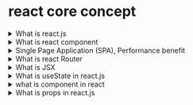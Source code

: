 # react core concept




<details>
<summary>
What is react.js

</summary>
<br >

- React.js (or React) is an open-source JavaScript library used for building user interfaces for web applications. It was developed by Facebook and released in 2013.

- React allows developers to create reusable UI components and manage the state of a web application, making it easier to build complex and interactive web applications. React uses a declarative approach to building user interfaces, which means that developers describe how the UI should look and behave, and React takes care of updating the UI in response to changes in data or user interactions.

- React is widely used in the development of single-page applications and can work seamlessly with other libraries and frameworks. It has a large and active community, with many resources available for learning and support. React has become one of the most popular libraries for building web applications, and it is used by many companies including Facebook, Airbnb, and Netflix.

- React.js হচ্ছে JavaScript এর একটি Open Source Library। যেটা মূলত ব্যবহার করা হয় User Interface এবং স্পেশালি Single-Page Application বানানোর জন্য। ওয়েব এবং মোবাইলের View Layer Handling করাই React এর উদ্দেশ্য । React আমাদের UI Component গুলোকে Reusable করার সুবিধা দিয়ে থাকে। React ব্যবহার করার মেইন পারপাস হচ্ছে, এটি অনেক Simple, Fast এবং Scalable.

```js

```

</details>
<details>
<summary>
What is react component

</summary>
<br >
  - In React, a component is a self-contained and reusable piece of code that represents a part of a user interface (UI). React components are created using either classes or functions and they encapsulate the logic and behavior of a specific part of a web application.

- React components have properties (props) and state. Props are immutable and are used to pass data from a parent component to a child component. State is mutable and is used to manage the data and behavior of a component within the component itself.

- Components in React can be used to create complex and interactive user interfaces by nesting them within each other. This allows for a modular and scalable approach to building web applications, where each component can be reused throughout the application.

- React components can also be styled using CSS or a CSS preprocessor like Sass or Less, making it easy to create visually appealing user interfaces. Overall, React components are a fundamental building block of a React application, allowing for a structured and organized approach to building complex web applications.

- React এ কম্পোনেন্ট হল একটি স্বয়ংশক্তিসম্পন্ন এবং পুনরাবৃত্তিমূলক কোডের টুকরো যা ব্যবহারকারী ইন্টারফেস (UI) এর একটি অংশ প্রতিনিধিত্ব করে। React কম্পোনেন্টগুলি ক্লাস বা ফাংশন ব্যবহার করে তৈরি করা হয় এবং এগুলি নির্দিষ্ট পার্ট অফ ওয়েব অ্যাপ্লিকেশন এর লজিক এবং ব্যবহারকারী ইন্টারফেস ব্যবহার করে।

React কম্পোনেন্টগুলি প্রপার্টিজ (props) এবং স্টেট ব্যবহার করে। প্রপার্টিজ অপরিবর্তনীয় এবং এটি প্যারেন্ট কম্পোনেন্ট থেকে চাইল্ড কম্পোনেন্ট তে ডেটা পাঠানোর জন্য ব্যবহৃত হয়। স্টেট পরিবর্তনশীল এবং এটি কম্পোনেন্টের ভিতরে ডেটা এবং ব্যবহারকারী ইন্টারফেসের ব্যবহার ব্যবস্থাপনা করতে ব্যবহৃত হয়।

```js

```

</details>
<details>
<summary>
Single Page Application (SPA), Performance benefit

</summary>
<br >
   -  Single Page Applications (SPAs) provide several performance benefits compared to traditional multi-page applications:

- Faster Page Loads: SPAs only need to load once, so subsequent navigation within the app is much faster because only the necessary data needs to be fetched from the server, rather than reloading the entire page.

- Reduced Server Load: Since the server only needs to send data and not the entire HTML, CSS and JavaScript files with each request, server load is reduced, resulting in faster response times and reduced server costs.

- Better User Experience: With SPAs, users experience smoother and faster transitions between pages since the app doesn't need to reload the entire page for each request. This results in a more fluid and responsive user experience.

- Caching: SPAs can make use of browser caching techniques, which allows the app to store frequently used data in the browser's cache, reducing the need for server requests and improving performance.

- Improved SEO: SPAs can be optimized for search engine indexing by making use of server-side rendering and other techniques, making it easier for search engines to crawl and index the content of the application.
- সিঙ্গল পেজ অ্যাপ্লিকেশন (SPA) ব্যবহার করলে মাল্টি-পেজ অ্যাপ্লিকেশনের সাথে তুলনামূলকভাবে কিছু উপকার হয়ে থাকে। সেগুলো হল:

- ১. দ্রুত পেজ লোড: SPA শুধুমাত্র একবার লোড করতে হয়, তাই এর ভিতরে যাওয়ার পরে নেভিগেশন বেশি দ্রুত হয় কারণ সার্ভার থেকে কেবল প্রয়োজনীয় ডেটা আনতে হয়, পুরো পেজটি লোড করতে নয়।

- ২. সার্ভার লোড কম: SPA এর কারণে সার্ভার শুধুমাত্র ডেটা পাঠানো হয় এবং পুরো HTML, CSS এবং JavaScript ফাইলগুলি সার্ভার প্রতিটি অনুরোধের সাথে পাঠানোর দরকার নেই। এর ফলে সার্ভার রেসপন্স সময় কমে যায় এবং সার্ভারের খরচ হয়ে থাকে কম।

```js

```

</details>
<details>
<summary>
What is react Router

</summary>
<br >
  - React Router is a JavaScript framework that lets us handle client and server-side routing in React applications. It enables the creation of single-page web or mobile apps that allow navigating without refreshing the page. It also allows us to use browser history features while preserving the right application view.
```js

````

</details>
<details>
<summary>
What is react.js

</summary>
<br >

- এই repository  প্রত্যেক js ফ্রন্টএন্ড-ব্যাকএন্ড Developer দের কিছুটা সহযোগিতা করতে পারে ।

```js

````

</details>






<details>
<summary>
 What is JSX
</summary>
  <br >

- JSX is a syntax extension for JavaScript that allows developers to write HTML-like code in their JavaScript files. It stands for "JavaScript XML," and is used primarily with React, a popular JavaScript library for building user interfaces.

- JSX allows developers to write code that is easier to read and understand than traditional JavaScript syntax, particularly when it comes to rendering HTML elements. With JSX, developers can write code that looks like HTML, but is actually JavaScript code that creates and renders the HTML elements.

```js
// -For example, instead of writing:

const element = document.createElement("div");
element.setAttribute("class", "my-class");
element.textContent = "Hello, World!";
document.body.appendChild(element);
```

- with JSX, you could write:

```js
const element = <div className="my-class">Hello, World!</div>;
ReactDOM.render(element, document.getElementById("root"));
```

- This code accomplishes the same thing as the first example, but is much easier to read and understand.

- বাংলাঃ JSX হল JavaScript XML। এটি একটি জাভাস্ক্রিপ্ট এক্সটেনশন যা একটি কম্পিউটারে একটি ডকুমেন্ট লেআউট এবং লজিক একত্রিত করে।

- JSX হল সিনটেক্স সিমিলার কনভেনশন যা রিটার্ন করতে ব্যবহৃত হয় এবং এটি একটি ফাংশন হিসাবে স্কোপ প্রদর্শন করে। এটি পুরোপুরি একই জাভাস্ক্রিপ্ট সিনট্যাক্স থেকে স্থানান্তর করা হয় কিন্তু এটি রিটার্ন করে যখন সংক্ষিপ্ত লিখা না যায়।

</details>

<details>
<summary>
 What is useState in react.js

</summary>
<br >

- In React.js, useState is a hook that allows you to add state to a functional component. State is an object that holds data that may change over time, and by using the useState hook, you can manage state within a functional component.

- Here is an example of how you can use the useState hook in React:

```js
import React, { useState } from "react";

function Example() {
  // Declare a new state variable called "count" with initial value of 0
  const [count, setCount] = useState(0);

  return (
    <div>
      <p>You clicked {count} times</p>
      <button onClick={() => setCount(count + 1)}>Click me</button>
    </div>
  );
}
```

- In this example, useState is used to declare a new state variable called "count" and initialize it to 0. The setCount function is used to update the value of "count". When the button is clicked, the setCount function is called with the new value of "count", which triggers a re-render of the component with the updated value.

- Using useState makes it easy to manage state within a functional component, and allows you to update the state and re-render the component based on user interactions or other events.
-

</details>

<details>
<summary>
 what is component in react
</summary>
<br >

- Components are independent and reusable bits of code. They serve the same purpose as JavaScript functions, but work in isolation and return HTML. Components come in two types, Class components and Function components, in this tutorial we will concentrate on Function components.

```js

```

-

</details>

<details>
<summary>
 What is props in react.js

</summary>
<br >

- In React.js, "props" is short for "properties" and refers to a mechanism for passing data from a parent component to a child component.

- When a parent component renders a child component, it can pass data to the child by including it as a prop. The child component can then access the data via its props object.

Here's an example of passing a prop to a child component in React

```js
// Parent Component
function Parent() {
  return <Child name="sadiya" />;
}

// Child Component
function Child(props) {
  return <p>Hello, {props.name}!</p>;
}
```

-

</details>

